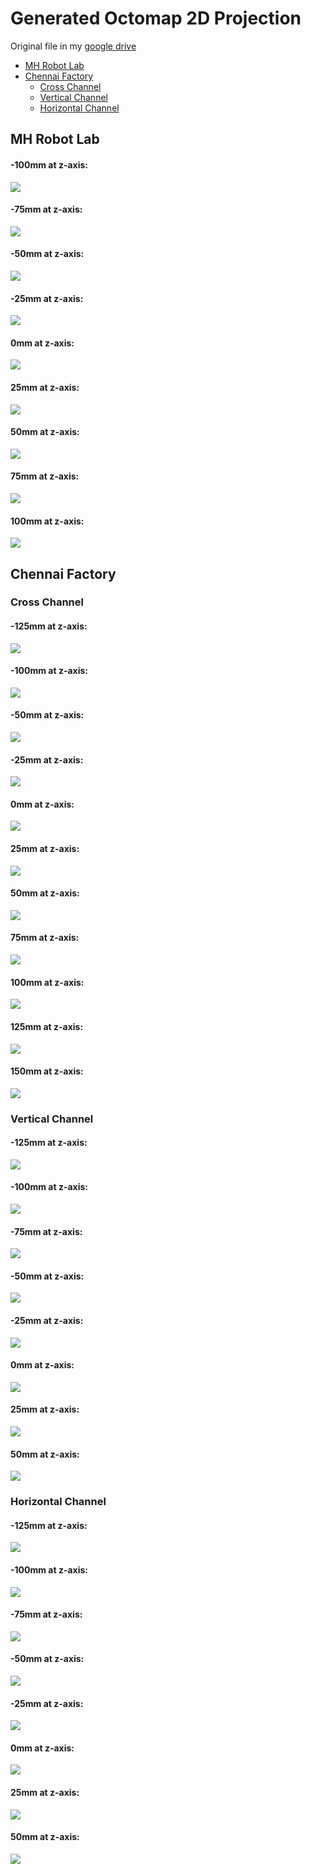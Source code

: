 # Generated Octomap 2D Projection
Original file in my [google drive](https://drive.google.com/drive/folders/1HgV6zERLH8rxN9RqLNoEfeIS3ymjdN0E?usp=sharing)<br>
- [MH Robot Lab](#mh-robot-lab)
- [Chennai Factory](#chennai-factory)
	- [Cross Channel](#cross-channel)
	- [Vertical Channel](#vertical-channel)
	- [Horizontal Channel](#horizontal-channel)
## MH Robot Lab
#### -100mm at z-axis:
<image src="MH_robot_lab/nz_100mm.png"><br>
#### -75mm at z-axis:
<image src="MH_robot_lab/nz_075mm.png"><br>
#### -50mm at z-axis:
<image src="MH_robot_lab/nz_050mm.png"><br>
#### -25mm at z-axis:
<image src="MH_robot_lab/nz_025mm.png"><br>
#### 0mm at z-axis:
<image src="MH_robot_lab/z_000mm.png"><br>
#### 25mm at z-axis:
<image src="MH_robot_lab/z_025mm.png"><br>
#### 50mm at z-axis:
<image src="MH_robot_lab/z_050mm.png"><br>
#### 75mm at z-axis:
<image src="MH_robot_lab/z_075mm.png"><br>
#### 100mm at z-axis:
<image src="MH_robot_lab/z_100mm.png"><br>
## Chennai Factory
### Cross Channel
#### -125mm at z-axis:
<image src="cross/nz_125mm.png"><br>
#### -100mm at z-axis:
<image src="cross/nz_100mm.png"><br>
#### -50mm at z-axis:
<image src="cross/nz_050mm.png"><br>
#### -25mm at z-axis:
<image src="cross/nz_025mm.png"><br>
#### 0mm at z-axis:
<image src="cross/z_000mm.png"><br>
#### 25mm at z-axis:
<image src="cross/z_025mm.png"><br>
#### 50mm at z-axis:
<image src="cross/z_050mm.png"><br>
#### 75mm at z-axis:
<image src="cross/z_075mm.png"><br>
#### 100mm at z-axis:
<image src="cross/z_100mm.png"><br>
#### 125mm at z-axis:
<image src="cross/z_125mm.png"><br>
#### 150mm at z-axis:
<image src="cross/z_150mm.png"><br>
### Vertical Channel
#### -125mm at z-axis:
<image src="vertical/nz_125mm.png"><br>
#### -100mm at z-axis:
<image src="vertical/nz_100mm.png"><br>
#### -75mm at z-axis:
<image src="vertical/nz_075mm.png"><br>
#### -50mm at z-axis:
<image src="vertical/nz_050mm.png"><br>
#### -25mm at z-axis:
<image src="vertical/nz_025mm.png"><br>
#### 0mm at z-axis:
<image src="vertical/z_000mm.png"><br>
#### 25mm at z-axis:
<image src="vertical/z_025mm.png"><br>
#### 50mm at z-axis:
<image src="vertical/z_050mm.png"><br>
### Horizontal Channel
#### -125mm at z-axis:
<image src="horizontal/nz_125mm.png"><br>
#### -100mm at z-axis:
<image src="horizontal/nz_100mm.png"><br>
#### -75mm at z-axis:
<image src="horizontal/nz_075mm.png"><br>
#### -50mm at z-axis:
<image src="horizontal/nz_050mm.png"><br>
#### -25mm at z-axis:
<image src="horizontal/nz_025mm.png"><br>
#### 0mm at z-axis:
<image src="horizontal/z_000mm.png"><br>
#### 25mm at z-axis:
<image src="horizontal/z_025mm.png"><br>
#### 50mm at z-axis:
<image src="horizontal/z_050mm.png"><br>
